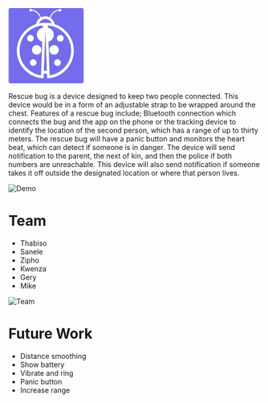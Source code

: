 ![Rescue Bug](https://raw.githubusercontent.com/mikegeyser/govtech-hackathon/master/app/src/assets/bug.png "")

Rescue bug is a device designed to keep two people connected.
This device would be in a form of an adjustable strap to be wrapped around the chest. 
Features of a rescue bug include; Bluetooth connection which connects the bug and the app on the phone or the tracking device to identify the location of the second person, which has a range of up to thirty meters.
The rescue bug will have a panic button and monitors the heart beat, which can detect if someone is in danger. The device will send notification to the parent, the next of kin, and then the police if both numbers are unreachable.
This device will also send notification if someone takes it off outside the designated location or where that person lives.

![Demo](https://github.com/mikegeyser/govtech-hackathon/blob/master/app/src/assets/rescue-bug-demo.gif?raw=true "")

# Team
- Thabiso
- Sanele
- Zipho
- Kwenza
- Gery
- Mike

![Team](https://raw.githubusercontent.com/mikegeyser/govtech-hackathon/master/app/src/assets/team.jpeg?raw=true "")

# Future Work
- Distance smoothing
- Show battery
- Vibrate and ring
- Panic button
- Increase range
